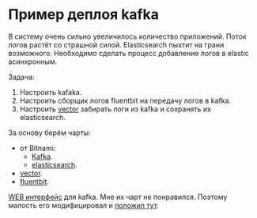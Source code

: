# Пример деплоя kafka

В систему очень сильно увеличилось количество приложений. Поток логов растёт со страшной силой.
Elasticsearch пыхтит на грани возможного. Необходимо сделать процесс добавление логов в elastic асинхронным.

Задача: 
1. Настроить kafaka.
2. Настроить сборщик логов fluentbit на передачу логов в kafka.
3. Настроить [vector](https://vector.dev/docs) забирать логи из kafka и сохранять их elasticsearch.

За основу берём чарты:
* от Bitnami:
  * [Kafka](https://github.com/bitnami/charts/tree/master/bitnami/kafka).
  * [elasticsearch](https://github.com/bitnami/charts/tree/master/bitnami/elasticsearch).
* [vector](https://helm.vector.dev).
* [fluentbit](https://fluent.github.io/helm-charts).

[WEB интерфейс](https://github.com/obsidiandynamics/kafdrop) для kafka. Мне их чарт не понравился. Поэтому малость его
модифицировал и [положил тут](charts/kafdrop).

